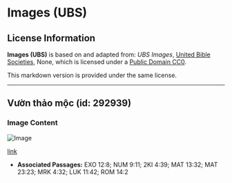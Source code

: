 # Images (UBS)

## License Information

**Images (UBS)** is based on and adapted from: _UBS Images_, [United Bible Societies](https://unitedbiblesocieties.org/), None, which is licensed under a [Public Domain CC0](https://creativecommons.org/public-domain/cc0/).

This markdown version is provided under the same license.



--------------------------------

## Vườn thảo mộc (id: 292939)

### Image Content

![Image](https://cdn.aquifer.bible/aquifer-content/resources/Media/WEB-0672_herb_garden.jpg)

[link](https://cdn.aquifer.bible/aquifer-content/resources/Media/WEB-0672_herb_garden.jpg)

* **Associated Passages:** EXO 12:8; NUM 9:11; 2KI 4:39; MAT 13:32; MAT 23:23; MRK 4:32; LUK 11:42; ROM 14:2

